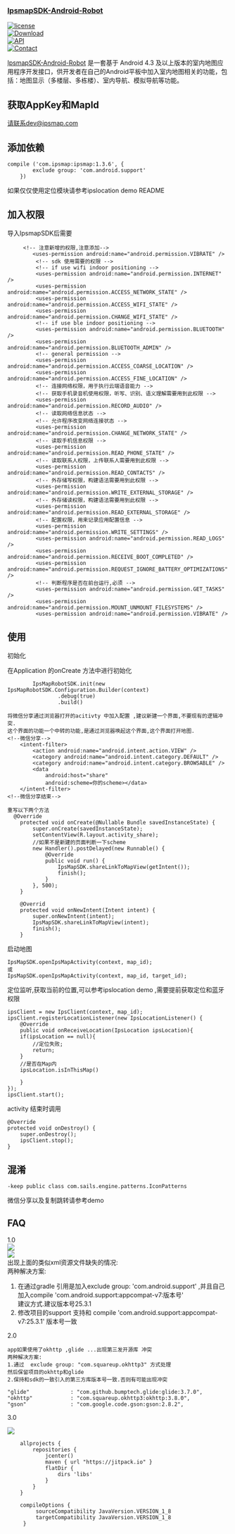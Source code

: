 ### [IpsmapSDK-Android-Robot](https://github.com/ipsmap/IpsmapSDK-Android-Robot)

[![license](https://img.shields.io/hexpm/l/plug.svg)](https://raw.githubusercontent.com/typ0520/fastdex/master/LICENSE)  
[![Download](https://api.bintray.com/packages/xun/maven/com.ipsmap/images/download.svg)](https://bintray.com/xun/maven/com.ipsmap/_latestVersion)  
[![API](https://img.shields.io/badge/API-18%2B-green.svg?style=flat)](https://android-arsenal.com/api?level=18)  
[![Contact](https://img.shields.io/badge/Author-IpsMap-orange.svg?style=flat)](http://ipsmap.com)

[IpsmapSDK-Android-Robot](https://github.com/ipsmap/IpsmapSDK-Android-Robot) 是一套基于 Android 4.3 及以上版本的室内地图应用程序开发接口，供开发者在自己的Android平板中加入室内地图相关的功能，包括：地图显示（多楼层、多栋楼）、室内导航、模拟导航等功能。

## 获取AppKey和MapId

请联系dev@ipsmap.com

## 添加依赖

```
compile ('com.ipsmap:ipsmap:1.3.6', {
        exclude group: 'com.android.support'
    })
```

如果仅仅使用定位模块请参考ipslocation demo README

## 加入权限

导入IpsmapSDK后需要

```
     <!-- 注意新增的权限,注意添加-->
        <uses-permission android:name="android.permission.VIBRATE" />
         <!-- sdk 使用需要的权限 -->
         <!-- if use wifi indoor positioning -->
         <uses-permission android:name="android.permission.INTERNET" />
         <uses-permission android:name="android.permission.ACCESS_NETWORK_STATE" />
         <uses-permission android:name="android.permission.ACCESS_WIFI_STATE" />
         <uses-permission android:name="android.permission.CHANGE_WIFI_STATE" />
         <!-- if use ble indoor positioning -->
         <uses-permission android:name="android.permission.BLUETOOTH" />
         <uses-permission android:name="android.permission.BLUETOOTH_ADMIN" />
         <!-- general permission -->
         <uses-permission android:name="android.permission.ACCESS_COARSE_LOCATION" />
         <uses-permission android:name="android.permission.ACCESS_FINE_LOCATION" />
         <!-- 连接网络权限，用于执行云端语音能力 -->
         <!-- 获取手机录音机使用权限，听写、识别、语义理解需要用到此权限 -->
         <uses-permission android:name="android.permission.RECORD_AUDIO" />
         <!-- 读取网络信息状态 -->
         <!-- 允许程序改变网络连接状态 -->
         <uses-permission android:name="android.permission.CHANGE_NETWORK_STATE" />
         <!-- 读取手机信息权限 -->
         <uses-permission android:name="android.permission.READ_PHONE_STATE" />
         <!-- 读取联系人权限，上传联系人需要用到此权限 -->
         <uses-permission android:name="android.permission.READ_CONTACTS" />
         <!-- 外存储写权限，构建语法需要用到此权限 -->
         <uses-permission android:name="android.permission.WRITE_EXTERNAL_STORAGE" />
         <!-- 外存储读权限，构建语法需要用到此权限 -->
         <uses-permission android:name="android.permission.READ_EXTERNAL_STORAGE" />
         <!-- 配置权限，用来记录应用配置信息 -->
         <uses-permission android:name="android.permission.WRITE_SETTINGS" />
         <uses-permission android:name="android.permission.READ_LOGS" />
         <uses-permission android:name="android.permission.RECEIVE_BOOT_COMPLETED" />
         <uses-permission android:name="android.permission.REQUEST_IGNORE_BATTERY_OPTIMIZATIONS" />
         <!-- 判断程序是否在前台运行,必须 -->
         <uses-permission android:name="android.permission.GET_TASKS" />
         <uses-permission android:name="android.permission.MOUNT_UNMOUNT_FILESYSTEMS" />
         <uses-permission android:name="android.permission.VIBRATE" />
```

## 使用

初始化

在Application 的onCreate 方法中进行初始化

```
        IpsMapRobotSDK.init(new IpsMapRobotSDK.Configuration.Builder(context)
                .debug(true)
                .build()
```

```
将微信分享通过浏览器打开的acitivty 中加入配置 ,建议新建一个界面,不要现有的逻辑冲突.
这个界面的功能一个中转的功能,是通过浏览器唤起这个界面,这个界面打开地图.
<!--微信分享-->
    <intent-filter>
        <action android:name="android.intent.action.VIEW" />
        <category android:name="android.intent.category.DEFAULT" />
        <category android:name="android.intent.category.BROWSABLE" />
        <data
            android:host="share"
            android:scheme=你的scheme></data>
    </intent-filter>
<!--微信分享结束-->

重写以下两个方法
  @Override
    protected void onCreate(@Nullable Bundle savedInstanceState) {
        super.onCreate(savedInstanceState);
        setContentView(R.layout.activity_share);
        //如果不是新建的页面判断一下scheme
        new Handler().postDelayed(new Runnable() {
            @Override
            public void run() {
                IpsMapSDK.shareLinkToMapView(getIntent());
                finish();
            }
        }, 500);
    }

    @Overrid
    protected void onNewIntent(Intent intent) {
        super.onNewIntent(intent);
        IpsMapSDK.shareLinkToMapView(intent);
        finish();
    }
```

启动地图

```
IpsMapSDK.openIpsMapActivity(context, map_id);
或
IpsMapSDK.openIpsMapActivity(context, map_id, target_id);
```

定位监听,获取当前的位置,可以参考ipslocation demo ,需要提前获取定位和蓝牙权限

```
ipsClient = new IpsClient(context, map_id); 
ipsClient.registerLocationListener(new IpsLocationListener() {
    @Override
    public void onReceiveLocation(IpsLocation ipsLocation){
    if(ipsLocation == null){
        //定位失败;
        return;
    }
    //是否在Map内
    ipsLocation.isInThisMap()

    }
});
ipsClient.start();
```

activity 结束时调用

```
@Override
protected void onDestroy() {
    super.onDestroy();
    ipsClient.stop();
}
```

## 混淆

```
-keep public class com.sails.engine.patterns.IconPatterns
```

微信分享以及复制跳转请参考demo

## FAQ

1.0  
![](/pic/7991511168017_.pic.jpg)  
![](/pic/8021511168507_.pic.jpg)  
出现上面的类似xml资源文件缺失的情况:  
两种解决方案:  
1. 在通过gradle 引用是加入exclude group: 'com.android.support' ,并且自己加入compile 'com.android.support:appcompat-v7:版本号'  
建议方式.建议版本号25.3.1  
2. 修改项目的support 支持和  compile 'com.android.support:appcompat-v7:25.3.1' 版本号一致

2.0

```
app如果使用了okhttp ,glide ...出现第三发开源库 冲突
两种解决方案:
1.通过  exclude group: "com.squareup.okhttp3" 方式处理
然后保留项目的okhttp和glide 
2.保持和sdk的一致引入的第三方库版本号一致.否则有可能出现冲突
```

```
"glide"             : "com.github.bumptech.glide:glide:3.7.0",
"okhttp"            : "com.squareup.okhttp3:okhttp:3.8.0",
"gson"              : "com.google.code.gson:gson:2.8.2",
```

3.0

![](/pic/AC0BDB3E-C313-4644-AB5F-F3C8FA209AEC.png)

```
    allprojects {
        repositories {
            jcenter()
            maven { url "https://jitpack.io" }
            flatDir {
                dirs 'libs'
            }
        }
    }

    compileOptions {
         sourceCompatibility JavaVersion.VERSION_1_8
         targetCompatibility JavaVersion.VERSION_1_8
     }
```



